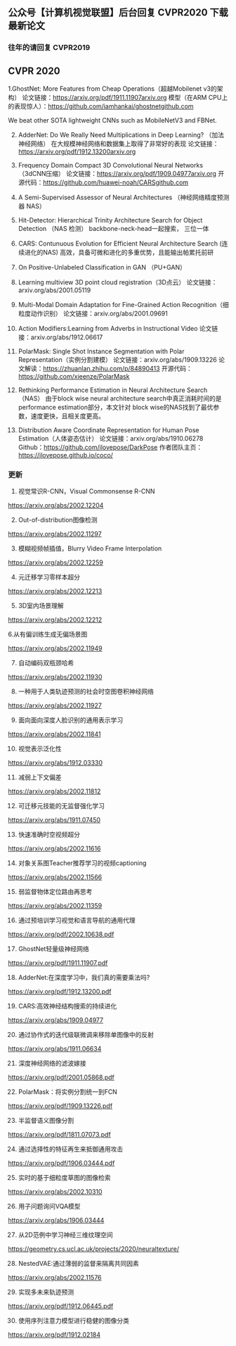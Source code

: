 ## 公众号【计算机视觉联盟】后台回复  CVPR2020   下载最新论文
###  往年的请回复  CVPR2019

## CVPR 2020
1.GhostNet: More Features from Cheap Operations（超越Mobilenet v3的架构）
论文链接：https://arxiv.org/pdf/1911.11907arxiv.org
模型（在ARM CPU上的表现惊人）：https://github.com/iamhankai/ghostnetgithub.com

We beat other SOTA lightweight CNNs such as MobileNetV3 and FBNet.

2. AdderNet: Do We Really Need Multiplications in Deep Learning? （加法神经网络）
在大规模神经网络和数据集上取得了非常好的表现
论文链接：https://arxiv.org/pdf/1912.13200arxiv.org

3. Frequency Domain Compact 3D Convolutional Neural Networks （3dCNN压缩）
论文链接：https://arxiv.org/pdf/1909.04977arxiv.org
开源代码：https://github.com/huawei-noah/CARSgithub.com

4. A Semi-Supervised Assessor of Neural Architectures （神经网络精度预测器 NAS）

5. Hit-Detector: Hierarchical Trinity Architecture Search for Object Detection （NAS 检测）
backbone-neck-head一起搜索， 三位一体

6. CARS: Contunuous Evolution for Efficient Neural Architecture Search (连续进化的NAS)
高效，具备可微和进化的多重优势，且能输出帕累托前研

7. On Positive-Unlabeled Classification in GAN （PU+GAN）

8. Learning multiview 3D point cloud registration（3D点云）
论文链接：arxiv.org/abs/2001.05119

9. Multi-Modal Domain Adaptation for Fine-Grained Action Recognition（细粒度动作识别）
论文链接：arxiv.org/abs/2001.09691

10. Action Modifiers:Learning from Adverbs in Instructional Video
论文链接：arxiv.org/abs/1912.06617

11. PolarMask: Single Shot Instance Segmentation with Polar Representation（实例分割建模）
论文链接：arxiv.org/abs/1909.13226
论文解读：https://zhuanlan.zhihu.com/p/84890413
开源代码：https://github.com/xieenze/PolarMask

12. Rethinking Performance Estimation in Neural Architecture Search（NAS）
由于block wise neural architecture search中真正消耗时间的是performance estimation部分，本文针对 block wise的NAS找到了最优参数，速度更快，且相关度更高。

13. Distribution Aware Coordinate Representation for Human Pose Estimation（人体姿态估计）
论文链接：arxiv.org/abs/1910.06278
Github：https://github.com/ilovepose/DarkPose
作者团队主页：https://ilovepose.github.io/coco/

### 更新

1. 视觉常识R-CNN，Visual Commonsense R-CNN

https://arxiv.org/abs/2002.12204


2. Out-of-distribution图像检测

https://arxiv.org/abs/2002.11297


3. 模糊视频帧插值，Blurry Video Frame Interpolation

https://arxiv.org/abs/2002.12259


4. 元迁移学习零样本超分

https://arxiv.org/abs/2002.12213

5. 3D室内场景理解

https://arxiv.org/abs/2002.12212



6.从有偏训练生成无偏场景图

https://arxiv.org/abs/2002.11949



7. 自动编码双瓶颈哈希

https://arxiv.org/abs/2002.11930

8. 一种用于人类轨迹预测的社会时空图卷积神经网络

https://arxiv.org/abs/2002.11927


9. 面向面向深度人脸识别的通用表示学习

https://arxiv.org/abs/2002.11841


10. 视觉表示泛化性

https://arxiv.org/abs/1912.03330


11. 减弱上下文偏差

https://arxiv.org/abs/2002.11812


12. 可迁移元技能的无监督强化学习

https://arxiv.org/abs/1911.07450


13. 快速准确时空视频超分

https://arxiv.org/abs/2002.11616


14. 对象关系图Teacher推荐学习的视频captioning

https://arxiv.org/abs/2002.11566


15. 弱监督物体定位路由再思考

https://arxiv.org/abs/2002.11359


16. 通过预培训学习视觉和语言导航的通用代理

https://arxiv.org/pdf/2002.10638.pdf


17. GhostNet轻量级神经网络

https://arxiv.org/pdf/1911.11907.pdf



18. AdderNet:在深度学习中，我们真的需要乘法吗?

https://arxiv.org/pdf/1912.13200.pdf


19. CARS:高效神经结构搜索的持续进化

https://arxiv.org/abs/1909.04977


20. 通过协作式的迭代级联微调来移除单图像中的反射

https://arxiv.org/abs/1911.06634


21. 深度神经网络的滤波嫁接

https://arxiv.org/pdf/2001.05868.pdf


22.  PolarMask：将实例分割统一到FCN

https://arxiv.org/pdf/1909.13226.pdf


23. 半监督语义图像分割

https://arxiv.org/pdf/1811.07073.pdf



24. 通过选择性的特征再生来抵御通用攻击

https://arxiv.org/pdf/1906.03444.pdf


25. 实时的基于细粒度草图的图像检索

https://arxiv.org/abs/2002.10310


26. 用子问题询问VQA模型

https://arxiv.org/abs/1906.03444


27. 从2D范例中学习神经三维纹理空间

https://geometry.cs.ucl.ac.uk/projects/2020/neuraltexture/


28. NestedVAE:通过薄弱的监督来隔离共同因素

https://arxiv.org/abs/2002.11576


29. 实现多未来轨迹预测

https://arxiv.org/pdf/1912.06445.pdf



30. 使用序列注意力模型进行稳健的图像分类

https://arxiv.org/pdf/1912.02184

